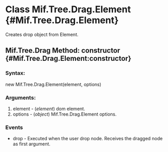 Class Mif.Tree.Drag.Element {#Mif.Tree.Drag.Element}
====================================================
Creates drop object from Element.

Mif.Tree.Drag Method: constructor {#Mif.Tree.Drag.Element:constructor}
----------------------------------------------------------------------

### Syntax:

new Mif.Tree.Drag.Element(element, options)

### Arguments:

1. element - (*element*) dom element.
2. options - (*object*) Mif.Tree.Drag.Element options.

### Events

* drop      - Executed when the user drop node. Receives the dragged node as first argument.